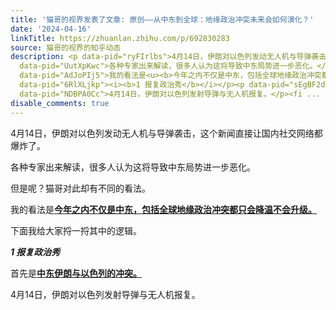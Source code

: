 ```yaml
---
title: '猫哥的视界发表了文章: 原创——从中东到全球：地缘政治冲突未来会如何演化？'
date: '2024-04-16'
linkTitle: https://zhuanlan.zhihu.com/p/692830283
source: 猫哥的视界的知乎动态
description: <p data-pid="ryFIrlbs">4月14日，伊朗对以色列发动无人机与导弹袭击，这个新闻直接让国内社交网络都爆炸了。</p><p
  data-pid="UutXpKwc">各种专家出来解读，很多人认为这将导致中东局势进一步恶化。</p><p data-pid="j8p42W5b">但是呢？猫哥对此却有不同的看法。</p><p
  data-pid="AdJoPIj5">我的看法是<u><b>今年之内不仅是中东，包括全球地缘政治冲突都只会降温不会升级。</b></u></p><p data-pid="3nGrKHrg">下面我给大家捋一捋其中的逻辑。</p><p
  data-pid="6RlXLjkp"><i><b>1 报复政治秀</b></i></p><p data-pid="sEgBF2dT">首先是<u><b>中东伊朗与以色列的冲突。</b></u></p><p
  data-pid="NDBPA0Cc">4月14日，伊朗对以色列发射导弹与无人机报复。</p><fi ...
disable_comments: true
---
```

<p data-pid="ryFIrlbs">4月14日，伊朗对以色列发动无人机与导弹袭击，这个新闻直接让国内社交网络都爆炸了。</p><p data-pid="UutXpKwc">各种专家出来解读，很多人认为这将导致中东局势进一步恶化。</p><p data-pid="j8p42W5b">但是呢？猫哥对此却有不同的看法。</p><p data-pid="AdJoPIj5">我的看法是<u><b>今年之内不仅是中东，包括全球地缘政治冲突都只会降温不会升级。</b></u></p><p data-pid="3nGrKHrg">下面我给大家捋一捋其中的逻辑。</p><p data-pid="6RlXLjkp"><i><b>1 报复政治秀</b></i></p><p data-pid="sEgBF2dT">首先是<u><b>中东伊朗与以色列的冲突。</b></u></p><p data-pid="NDBPA0Cc">4月14日，伊朗对以色列发射导弹与无人机报复。</p><fi ...